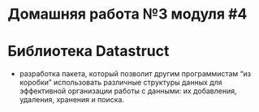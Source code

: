 # Домашняя работа №3 модуля #4
# Библиотека Datastruct
- разработка пакета, который позволит другим программистам “из коробки” использовать различные структуры данных для эффективной организации работы с данными: их добавления, удаления, хранения и поиска.